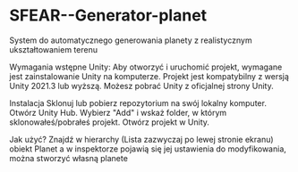 # SFEAR--Generator-planet
System do automatycznego generowania planety z realistycznym ukształtowaniem terenu

Wymagania wstępne Unity: Aby otworzyć i uruchomić projekt, wymagane jest zainstalowanie Unity na komputerze. Projekt jest kompatybilny z wersją Unity 2021.3 lub wyższą. Możesz pobrać Unity z oficjalnej strony Unity.

Instalacja Sklonuj lub pobierz repozytorium na swój lokalny komputer. Otwórz Unity Hub. Wybierz "Add" i wskaż folder, w którym sklonowałeś/pobrałeś projekt. Otwórz projekt w Unity.

Jak użyć? Znajdź w hierarchy (Lista zazwyczaj po lewej stronie ekranu) obiekt Planet a w inspektorze pojawią się jej ustawienia do modyfikowania, można stworzyć własną planete

